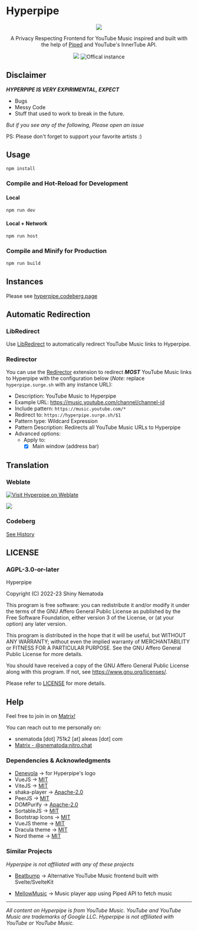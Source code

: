 # Hyperpipe

<div align="center">

![](https://codeberg.org/Hyperpipe/Hyperpipe/raw/branch/main/public/android-chrome-192x192.png)

A Privacy Respecting Frontend for YouTube Music inspired and built with the help of [Piped][piped] and YouTube's InnerTube API.

![](https://img.shields.io/badge/youtube-music-red?style=for-the-badge&logo=youtube-music)
![Offical instance](https://img.shields.io/website?down_color=red&down_message=offline&label=status&style=for-the-badge&up_color=cornflowerblue&up_message=online&url=https%3A%2F%2Fhyperpipe.surge.sh%2f1x1.png)

</div>

## Disclaimer

**_HYPERPIPE IS VERY EXPIRIMENTAL, EXPECT_**

- Bugs
- Messy Code
- Stuff that used to work to break in the future.

_But if you see any of the following, Please open an issue_

PS: Please don't forget to support your favorite artists :)

## Usage

```sh
npm install
```

### Compile and Hot-Reload for Development

#### Local

```sh
npm run dev
```

#### Local + Network

```sh
npm run host
```

### Compile and Minify for Production

```sh
npm run build
```

## Instances

Please see [hyperpipe.codeberg.page](https://hyperpipe.codeberg.page)

## Automatic Redirection

### LibRedirect

Use [LibRedirect](https://github.com/libredirect/libredirect) to automatically redirect YouTube Music links to Hyperpipe.

### Redirector

You can use the [Redirector](https://github.com/einaregilsson/Redirector) extension to redirect **_MOST_** YouTube Music links to Hyperpipe with the configuration below (_Note:_ replace `hyperpipe.surge.sh` with any instance URL):

- Description: YouTube Music to Hyperpipe
- Example URL: https://music.youtube.com/channel/channel-id
- Include pattern: `https://music.youtube.com/*`
- Redirect to: `https://hyperpipe.surge.sh/$1`
- Pattern type: Wildcard Expression
- Pattern Description: Redirects all YouTube Music URLs to Hyperpipe
- Advanced options:
  - Apply to:
    - [x] Main window (address bar)

## Translation

### Weblate

[![Visit Hyperpipe on Weblate](https://hosted.weblate.org/widgets/hyperpipe/-/open-graph.png)](https://hosted.weblate.org/engage/hyperpipe/)

![](https://hosted.weblate.org/widgets/hyperpipe/-/multi-auto.svg)

### Codeberg

[See History](https://codeberg.org/Hyperpipe/Hyperpipe/pulls?q=&type=all&labels=69451)

## LICENSE

### AGPL-3.0-or-later

Hyperpipe

Copyright (C) 2022-23  Shiny Nematoda

This program is free software: you can redistribute it and/or modify
it under the terms of the GNU Affero General Public License as
published by the Free Software Foundation, either version 3 of the
License, or (at your option) any later version.

This program is distributed in the hope that it will be useful,
but WITHOUT ANY WARRANTY; without even the implied warranty of
MERCHANTABILITY or FITNESS FOR A PARTICULAR PURPOSE.  See the
GNU Affero General Public License for more details.

You should have received a copy of the GNU Affero General Public License along with this program. If not, see <https://www.gnu.org/licenses/>.

Please refer to [LICENSE][license] for more details.

## Help

Feel free to join in on [Matrix!](https://matrix.to/#/#hyperpipe:nitro.chat)

You can reach out to me personally on:

- snematoda [dot] 751k2 [at] aleeas [dot] com
- [Matrix - @snematoda:nitro.chat](https://matrix.to/#/@snematoda:nitro.chat)

### Dependencies & Acknowledgments

- [Denevola](https://codeberg.org/Hyperpipe/Hyperpipe/pulls/22) -> for Hyperpipe's logo
- VueJS -> [MIT][vue]
- ViteJS -> [MIT][vite]
- shaka-player -> [Apache-2.0][shaka]
- PeerJS -> [MIT][peer]
- DOMPurify -> [Apache-2.0][purify]
- SortableJS -> [MIT][sortable]
- Bootstrap Icons -> [MIT][bi]
- VueJS theme -> [MIT][vuetheme]
- Dracula theme -> [MIT][dracula]
- Nord theme -> [MIT][nord]


### Similar Projects

*Hyperpipe is not affiliated with any of these projects*

- [Beatbump](https://github.com/snuffyDev/Beatbump) -> Alternative YouTube Music frontend built with Svelte/SvelteKit

- [MellowMusic](https://github.com/you-apps/MellowMusic) -> Music player app using Piped API to fetch music

---

*All content on Hyperpipe is from YouTube Music. YouTube and YouTube Music are trademarks of Google LLC. Hyperpipe is not affiliated with YouTube or YouTube Music.*

[hypipe]: https://hyperpipe.surge.sh
[piped]: https://github.com/TeamPiped/Piped
[license]: https://codeberg.org/Hyperpipe/Hyperpipe/src/branch/main/LICENSE.md
[vue]: https://github.com/vuejs/core/blob/main/LICENSE
[vite]: https://github.com/vitejs/vite/blob/main/LICENSE
[bi]: https://github.com/twbs/icons/blob/main/LICENSE.md
[peer]: https://github.com/peers/peerjs/blob/master/LICENSE
[shaka]: https://github.com/shaka-project/shaka-player/blob/main/LICENSE
[purify]: https://github.com/cure53/DOMPurify/blob/main/LICENSE
[sortable]: https://github.com/SortableJS/Sortable/blob/master/LICENSE
[nord]: https://github.com/arcticicestudio/nord/blob/develop/LICENSE.md
[vuetheme]: https://github.com/vuejs/theme/blob/main/LICENSE
[dracula]: https://github.com/dracula/dracula-theme/blob/master/LICENSE
